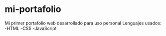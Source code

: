 # mi-portafolio
Mi primer portafolio web desarrollado para uso personal 
Lenguajes usados: 
-HTML
-CSS
-JavaScript
